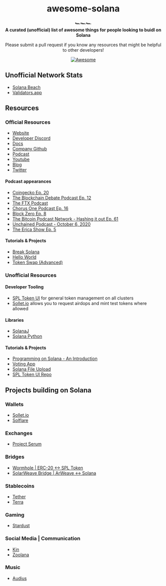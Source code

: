 <h1 align="center">awesome-solana</h1>

<div align="center">
  🏎️🏎️🏎️
</div>

<div align="center">
  <strong>A curated (unofficial) list of awesome things for people looking to buidl on Solana</strong>
  
  Please submit a pull request if you know any resources that might be helpful to other developers!
</div>

<div align="center">
  
  [![Awesome](https://awesome.re/badge.svg)](https://awesome.re)
</div> 

## Unofficial Network Stats
- [Solana Beach](https://solanabeach.io/)
- [Validators.app](https://www.validators.app/)

## Resources

### Official Resources
- [Website](https://solana.com)
- [Developer Discord](https://discord.com/invite/pquxPsq)
- [Docs](https://docs.solana.com)
- [Company Github](https://github.com/solana-labs)
- [Podcast](https://podcast.solana.com/)
- [Youtube](https://www.youtube.com/c/Solanalabs)
- [Blog](https://medium.com/solana-labs)
- [Twitter](https://twitter.com/solana)

#### Podcast appearances
- [Coingecko Ep. 20](https://podcast.coingecko.com/719703/5526409-building-the-fastest-lowest-latency-blockchain-with-anatoly-yakovenko-founder-and-ceo-at-solana-ep-20?utm_source=twitter&utm_campaign=Podcast%2B&utm_medium=social&utm_term=20&0=)
- [The Blockchain Debate Podcast Ep. 12](https://www.buzzsprout.com/767033/4648859-motion-scalability-is-impossible-without-sharding-and-layer-2-solutions-georgios-konstantopoulos-vs-anatoly-yakovenko-cohost-tarun-chitra)
- [The FTX Podcast](https://youtu.be/y5RYRVeN-C4)
- [Chorus One Podcast Ep. 16](https://www.stitcher.com/podcast/chorus-one-podcast/e/64417309?autoplay=false)
- [Block Zero Ep. 8](https://www.stitcher.com/podcast/kevin-rose/block-zero/e/55678668)
- [The Bitcoin Podcast Network - Hashing it out Ep. 61](https://www.stitcher.com/podcast/the-bitcoin-podcast/e/64176232)
- [Unchained Podcast - October 6, 2020](https://unchainedpodcast.com/can-solana-seize-marketshare-from-ethereum-with-serum/)
- [The Erica Show Ep. 5](https://youtu.be/wYCZBG9JXVk)

#### Tutorials & Projects
- [Break Solana](https://github.com/solana-labs/break)
- [Hello World](https://github.com/solana-labs/example-helloworld)
- [Token Swap (Advanced)](https://github.com/solana-labs/solana-program-library/tree/master/token-swap)

### Unofficial Resources

#### Developer Tooling
- [SPL Token UI](https://spl-token-ui.com) for general token management on all clusters
- [Sollet.io](https://sollet.io) allows you to request airdops and mint test tokens where allowed

#### Libraries
- [SolanaJ](https://github.com/p2p-org/solanaj)
- [Solana Python](https://pypi.org/project/solana/)

#### Tutorials & Projects
- [Programming on Solana - An Introduction](https://paulx.dev/2021/01/14/programming-on-solana-an-introduction/)
- [Voting App](https://medium.com/@smith_10562/a-simple-solana-dapp-tutorial-6dedbdf65444)
- [Solana File Upload](https://github.com/mcf-rocks/solana-upload)
- [SPL Token UI Repo](https://github.com/paul-schaaf/spl-token-ui)

## Projects building on Solana
### Wallets
- [Sollet.io](https://github.com/project-serum/spl-token-wallet)
- [Solflare](https://solflare.com/)
### Exchanges
- [Project Serum](https://projectserum.com/)
### Bridges
- [Wormhole | ERC-20 <-> SPL Token](https://github.com/certusone/wormhole)
- [SolarWeave Bridge | ArWeave <-> Solana](https://github.com/TheLoneRonin/SolarweaveBridge)
### Stablecoins
- [Tether](https://tether.to/)
- [Terra](https://terra.money/)
### Gaming
- [Stardust](https://www.stardust.gg/)
### Social Media | Communication
- [Kin](https://www.kin.org/)
- [Zoolana](https://www.zoolana.com)
### Music
- [Audius](https://audius.co/)
